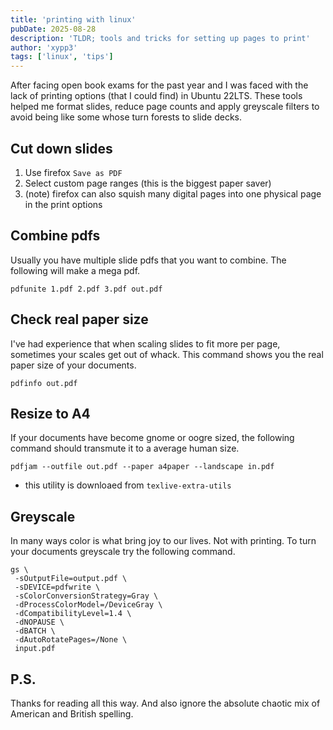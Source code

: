 ```yaml
---
title: 'printing with linux'
pubDate: 2025-08-28
description: 'TLDR; tools and tricks for setting up pages to print'
author: 'xypp3'
tags: ['linux', 'tips']
---
```


After facing open book exams for the past year and I was faced with the lack of printing options (that I could find) in Ubuntu 22LTS. These tools helped me format slides, reduce page counts and apply greyscale filters to avoid being like some whose turn forests to slide decks.


## Cut down slides
1. Use firefox `Save as PDF`
2. Select custom page ranges (this is the biggest paper saver)
3. (note) firefox can also squish many digital pages into one physical page in the print options

## Combine pdfs
Usually you have multiple slide pdfs that you want to combine. The following will make a mega pdf.

```
pdfunite 1.pdf 2.pdf 3.pdf out.pdf
```

## Check real paper size
I've had experience that when scaling slides to fit more per page, sometimes your scales get out of whack. This command shows you the real paper size of your documents.
```
pdfinfo out.pdf
```

## Resize to A4
If your documents have become gnome or oogre sized, the following command should transmute it to a average human size.
```
pdfjam --outfile out.pdf --paper a4paper --landscape in.pdf
```
- this utility is downloaed from `texlive-extra-utils`

## Greyscale
In many ways color is what bring joy to our lives. Not with printing. To turn your documents greyscale try the following command.

```
gs \
 -sOutputFile=output.pdf \
 -sDEVICE=pdfwrite \
 -sColorConversionStrategy=Gray \
 -dProcessColorModel=/DeviceGray \
 -dCompatibilityLevel=1.4 \
 -dNOPAUSE \
 -dBATCH \
 -dAutoRotatePages=/None \
 input.pdf
```

## P.S.
Thanks for reading all this way. And also ignore the absolute chaotic mix of American and British spelling.
